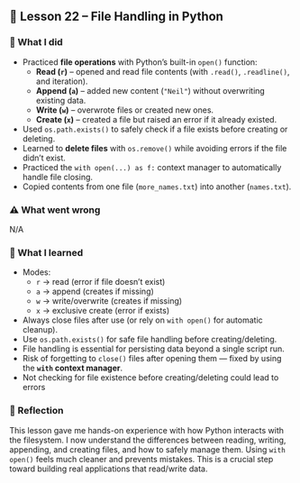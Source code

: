 ## 📘 Lesson 22 – File Handling in Python  

### 🔧 What I did  
- Practiced **file operations** with Python’s built-in `open()` function:  
  - **Read (`r`)** – opened and read file contents (with `.read()`, `.readline()`, and iteration).  
  - **Append (`a`)** – added new content (`"Neil"`) without overwriting existing data.  
  - **Write (`w`)** – overwrote files or created new ones.  
  - **Create (`x`)** – created a file but raised an error if it already existed.  
- Used `os.path.exists()` to safely check if a file exists before creating or deleting.  
- Learned to **delete files** with `os.remove()` while avoiding errors if the file didn’t exist.  
- Practiced the `with open(...) as f:` context manager to automatically handle file closing.  
- Copied contents from one file (`more_names.txt`) into another (`names.txt`).  

### ⚠️ What went wrong  
N/A  

### 🧠 What I learned  
- Modes:  
  - `r` → read (error if file doesn’t exist)  
  - `a` → append (creates if missing)  
  - `w` → write/overwrite (creates if missing)  
  - `x` → exclusive create (error if exists)  
- Always close files after use (or rely on `with open()` for automatic cleanup).  
- Use `os.path.exists()` for safe file handling before creating/deleting.  
- File handling is essential for persisting data beyond a single script run.
- Risk of forgetting to `close()` files after opening them — fixed by using the **`with` context manager**.  
- Not checking for file existence before creating/deleting could lead to errors

### 💭 Reflection  
This lesson gave me hands-on experience with how Python interacts with the filesystem. I now understand the differences between reading, writing, appending, and creating files, and how to safely manage them. Using `with open()` feels much cleaner and prevents mistakes. This is a crucial step toward building real applications that read/write data.  
